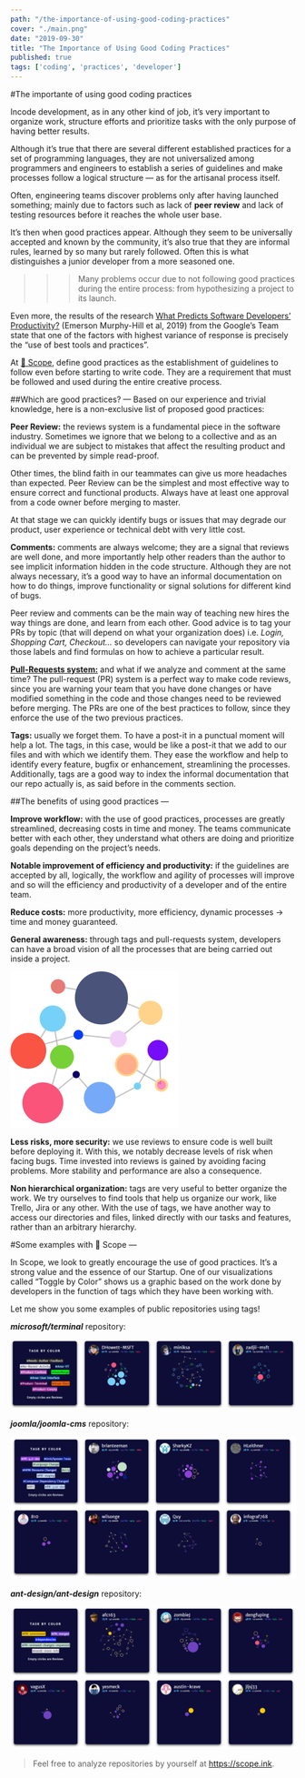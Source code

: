 ```yaml
---
path: "/the-importance-of-using-good-coding-practices"
cover: "./main.png"
date: "2019-09-30"
title: "The Importance of Using Good Coding Practices"
published: true
tags: ['coding', 'practices', 'developer']
---
```

#The importante of using good coding practices

Incode development, as in any other kind of job, it’s very important to organize work, structure efforts and prioritize tasks with the only purpose of having better results.

Although it’s true that there are several different established practices for a set of programming languages, they are not universalized among programmers and engineers to establish a series of guidelines and make processes follow a logical structure — as for the artisanal process itself.

Often, engineering teams discover problems only after having launched something; mainly due to factors such as lack of **peer review** and lack of testing resources before it reaches the whole user base.

It’s then when good practices appear. Although they seem to be universally accepted and known by the community, it’s also true that they are informal rules, learned by so many but rarely followed. Often this is what distinguishes a junior developer from a more seasoned one.

>>>Many problems occur due to not following good practices during the entire process: from hypothesizing a project to its launch.

Even more, the results of the research [What Predicts Software Developers’ Productivity?](https://ai.google/research/pubs/pub47853) (Emerson Murphy-Hill et al, 2019) from the Google’s Team state that one of the factors with highest variance of response is precisely the “use of best tools and practices”.

At [🔬 Scope](https://scope.ink), define good practices as the establishment of guidelines to follow even before starting to write code. They are a requirement that must be followed and used during the entire creative process.

##Which are good practices?
—
Based on our experience and trivial knowledge, here is a non-exclusive list of proposed good practices:

**Peer Review:** the reviews system is a fundamental piece in the software industry. Sometimes we ignore that we belong to a collective and as an individual we are subject to mistakes that affect the resulting product and can be prevented by simple read-proof.

Other times, the blind faith in our teammates can give us more headaches than expected. Peer Review can be the simplest and most effective way to ensure correct and functional products. Always have at least one approval from a code owner before merging to master.

At that stage we can quickly identify bugs or issues that may degrade our product, user experience or technical debt with very little cost.

**Comments:** comments are always welcome; they are a signal that reviews are well done, and more importantly help other readers than the author to see implicit information hidden in the code structure. Although they are not always necessary, it’s a good way to have an informal documentation on how to do things, improve functionality or signal solutions for different kind of bugs.

Peer review and comments can be the main way of teaching new hires the way things are done, and learn from each other. Good advice is to tag your PRs by topic (that will depend on what your organization does) i.e. *Login, Shopping Cart, Checkout…* so developers can navigate your repository via those labels and find formulas on how to achieve a particular result.

[**Pull-Requests system:**](https://help.github.com/en/articles/about-pull-requests) and what if we analyze and comment at the same time? The pull-request (PR) system is a perfect way to make code reviews, since you are warning your team that you have done changes or have modified something in the code and those changes need to be reviewed before merging. The PRs are one of the best practices to follow, since they enforce the use of the two previous practices.

**Tags:** usually we forget them. To have a post-it in a punctual moment will help a lot. The tags, in this case, would be like a post-it that we add to our files and with which we identify them. They ease the workflow and help to identify every feature, bugfix or enhancement, streamlining the processes. Additionally, tags are a good way to index the informal documentation that our repo actually is, as said before in the comments section.

##The benefits of using good practices
—

**Improve workflow:** with the use of good practices, processes are greatly streamlined, decreasing costs in time and money. The teams communicate better with each other, they understand what others are doing and prioritize goals depending on the project’s needs.

**Notable improvement of efficiency and productivity:** if the guidelines are accepted by all, logically, the workflow and agility of processes will improve and so will the efficiency and productivity of a developer and of the entire team.

**Reduce costs:** more productivity, more efficiency, dynamic processes → time and money guaranteed.

**General awareness:** through tags and pull-requests system, developers can have a broad vision of all the processes that are being carried out inside a project.

![Circles](./circles.png "Scope Visualization")

**Less risks, more security:** we use reviews to ensure code is well built before deploying it. With this, we notably decrease levels of risk when facing bugs. Time invested into reviews is gained by avoiding facing problems. More stability and performance are also a consequence.

**Non hierarchical organization:** tags are very useful to better organize the work. We try ourselves to find tools that help us organize our work, like Trello, Jira or any other. With the use of tags, we have another way to access our directories and files, linked directly with our tasks and features, rather than an arbitrary hierarchy.

#Some examples with 🔬 Scope 
—

In Scope, we look to greatly encourage the use of good practices. It’s a strong value and the essence of our Startup. One of our visualizations called “Toggle by Color” shows us a graphic based on the work done by developers in the function of tags which they have been working with.

Let me show you some examples of public repositories using tags!

***microsoft/terminal*** repository:

![Windows Terminal Repository](./msft-terminal.png "Windows Terminal Repository")

***joomla/joomla-cms*** repository:

![Joomla CMS Repository](./joomla.png "Joomla CMS Repository")

***ant-design/ant-design*** repository:

![Ant Design Repository](./ant.png "Ant Design Repository")

>Feel free to analyze repositories by yourself at https://scope.ink.